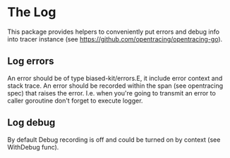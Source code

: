 # The Log
This package provides helpers to conveniently put errors and debug info into tracer instance (see https://github.com/opentracing/opentracing-go). 

## Log errors
An error should be of type biased-kit/errors.E, it include error context and stack trace.
An error should be recorded within the span (see opentracing spec) that raises the error. I.e. when you're going to transmit an error to caller goroutine don't forget to execute logger.

## Log debug
By default Debug recording is off and could be turned on by context (see WithDebug func).

